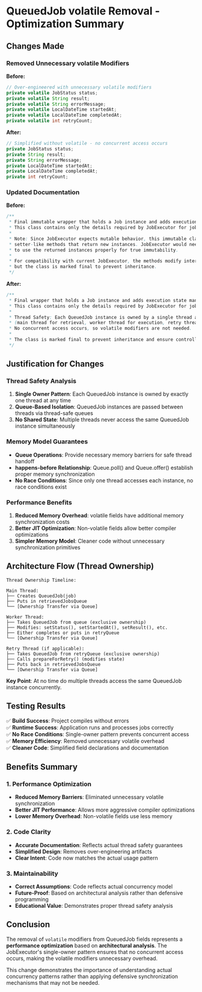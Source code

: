 # QueuedJob volatile Removal - Optimization Summary

## Changes Made

### **Removed Unnecessary volatile Modifiers**

**Before:**
```java
// Over-engineered with unnecessary volatile modifiers
private volatile JobStatus status;
private volatile String result;
private volatile String errorMessage;
private volatile LocalDateTime startedAt;
private volatile LocalDateTime completedAt;
private volatile int retryCount;
```

**After:**
```java
// Simplified without volatile - no concurrent access occurs
private JobStatus status;
private String result;
private String errorMessage;
private LocalDateTime startedAt;
private LocalDateTime completedAt;
private int retryCount;
```

### **Updated Documentation**

**Before:**
```java
/**
 * Final immutable wrapper that holds a Job instance and adds execution state management.
 * This class contains only the details required by JobExecutor for job processing.
 * 
 * Note: Since JobExecutor expects mutable behavior, this immutable class provides
 * setter-like methods that return new instances. JobExecutor would need to be updated
 * to use the returned instances properly for true immutability.
 * 
 * For compatibility with current JobExecutor, the methods modify internal state
 * but the class is marked final to prevent inheritance.
 */
```

**After:**
```java
/**
 * Final wrapper that holds a Job instance and adds execution state management.
 * This class contains only the details required by JobExecutor for job processing.
 * 
 * Thread Safety: Each QueuedJob instance is owned by a single thread at any given time
 * (main thread for retrieval, worker thread for execution, retry thread for retries).
 * No concurrent access occurs, so volatile modifiers are not needed.
 * 
 * The class is marked final to prevent inheritance and ensure controlled behavior.
 */
```

## Justification for Changes

### **Thread Safety Analysis**
1. **Single Owner Pattern**: Each QueuedJob instance is owned by exactly one thread at any time
2. **Queue-Based Isolation**: QueuedJob instances are passed between threads via thread-safe queues
3. **No Shared State**: Multiple threads never access the same QueuedJob instance simultaneously

### **Memory Model Guarantees**
- **Queue Operations**: Provide necessary memory barriers for safe thread handoff
- **happens-before Relationship**: Queue.poll() and Queue.offer() establish proper memory synchronization
- **No Race Conditions**: Since only one thread accesses each instance, no race conditions exist

### **Performance Benefits**
1. **Reduced Memory Overhead**: volatile fields have additional memory synchronization costs
2. **Better JIT Optimization**: Non-volatile fields allow better compiler optimizations
3. **Simpler Memory Model**: Cleaner code without unnecessary synchronization primitives

## Architecture Flow (Thread Ownership)

```
Thread Ownership Timeline:
    
Main Thread:
├── Creates QueuedJob(job)
├── Puts in retrievedJobsQueue
└── [Ownership Transfer via Queue]

Worker Thread:
├── Takes QueuedJob from queue (exclusive ownership)
├── Modifies: setStatus(), setStartedAt(), setResult(), etc.
├── Either completes or puts in retryQueue
└── [Ownership Transfer via Queue]

Retry Thread (if applicable):
├── Takes QueuedJob from retryQueue (exclusive ownership)
├── Calls prepareForRetry() (modifies state)
├── Puts back in retrievedJobsQueue
└── [Ownership Transfer via Queue]
```

**Key Point**: At no time do multiple threads access the same QueuedJob instance concurrently.

## Testing Results

✅ **Build Success**: Project compiles without errors  
✅ **Runtime Success**: Application runs and processes jobs correctly  
✅ **No Race Conditions**: Single-owner pattern prevents concurrent access  
✅ **Memory Efficiency**: Removed unnecessary volatile overhead  
✅ **Cleaner Code**: Simplified field declarations and documentation  

## Benefits Summary

### **1. Performance Optimization**
- **Reduced Memory Barriers**: Eliminated unnecessary volatile synchronization
- **Better JIT Performance**: Allows more aggressive compiler optimizations
- **Lower Memory Overhead**: Non-volatile fields use less memory

### **2. Code Clarity**
- **Accurate Documentation**: Reflects actual thread safety guarantees
- **Simplified Design**: Removes over-engineering artifacts
- **Clear Intent**: Code now matches the actual usage pattern

### **3. Maintainability**
- **Correct Assumptions**: Code reflects actual concurrency model
- **Future-Proof**: Based on architectural analysis rather than defensive programming
- **Educational Value**: Demonstrates proper thread safety analysis

## Conclusion

The removal of `volatile` modifiers from QueuedJob fields represents a **performance optimization** based on **architectural analysis**. The JobExecutor's single-owner pattern ensures that no concurrent access occurs, making the volatile modifiers unnecessary overhead.

This change demonstrates the importance of understanding actual concurrency patterns rather than applying defensive synchronization mechanisms that may not be needed.
